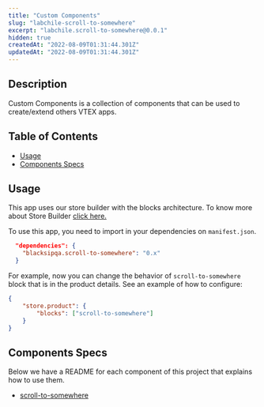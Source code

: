 ```yaml
---
title: "Custom Components"
slug: "labchile-scroll-to-somewhere"
excerpt: "labchile.scroll-to-somewhere@0.0.1"
hidden: true
createdAt: "2022-08-09T01:31:44.301Z"
updatedAt: "2022-08-09T01:31:44.301Z"
---
```

## Description

Custom Components is a collection of components that can be used to create/extend others VTEX apps.

## Table of Contents

-   [Usage](#usage)
-   [Components Specs](#components-specs)

## Usage

This app uses our store builder with the blocks architecture. To know more about Store Builder [click here.](https://help.vtex.com/en/tutorial/understanding-storebuilder-and-stylesbuilder#structuring-and-configuring-our-store-with-object-object)

To use this app, you need to import in your dependencies on `manifest.json`.

```json
  "dependencies": {
    "blacksipqa.scroll-to-somewhere": "0.x"
  }
```

For example, now you can change the behavior of `scroll-to-somewhere` block that is in the product details. See an example of how to configure:

```json
{
    "store.product": {
        "blocks": ["scroll-to-somewhere"]
    }
}
```

## Components Specs

Below we have a README for each component of this project that explains how to use them.

-   [scroll-to-somewhere](scrollToSomewhere.md)